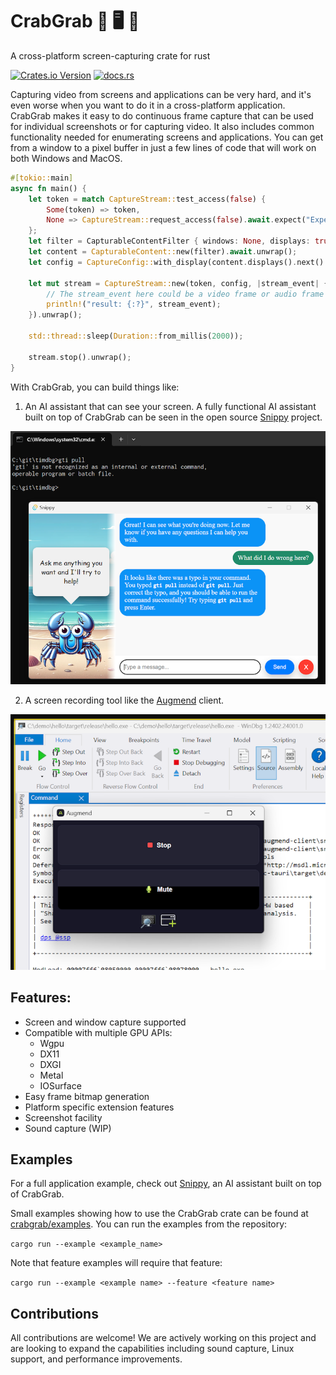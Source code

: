 # CrabGrab 🦀 🖥️ 🦀 
A cross-platform screen-capturing crate for rust

[![Crates.io Version](https://img.shields.io/crates/v/crabgrab)](https://crates.io/crates/crabgrab)
[![docs.rs](https://img.shields.io/docsrs/crabgrab)](https://docs.rs/crabgrab/)


Capturing video from screens and applications can be very hard, and it's even worse when you want to do it in a cross-platform application. CrabGrab makes it easy to do continuous frame capture that can be used for individual screenshots or for capturing video. It also includes common functionality needed for enumerating screens and applications. You can get from a window to a pixel buffer in just a few lines of code that will work on both Windows and MacOS.

```rust
#[tokio::main]
async fn main() { 
    let token = match CaptureStream::test_access(false) {
        Some(token) => token,
        None => CaptureStream::request_access(false).await.expect("Expected capture access")
    };
    let filter = CapturableContentFilter { windows: None, displays: true };
    let content = CapturableContent::new(filter).await.unwrap();
    let config = CaptureConfig::with_display(content.displays().next().unwrap(), CapturePixelFormat::Bgra8888);

    let mut stream = CaptureStream::new(token, config, |stream_event| {
        // The stream_event here could be a video frame or audio frame
        println!("result: {:?}", stream_event);
    }).unwrap();

    std::thread::sleep(Duration::from_millis(2000));

    stream.stop().unwrap();
}
```

With CrabGrab, you can build things like:

1. An AI assistant that can see your screen. A fully functional AI assistant built on top of CrabGrab can be seen in the open source [Snippy](https://github.com/AugmendTech/cggui) project.

![Snippy, an AI assistant](https://github.com/AugmendTech/CrabGrab/blob/main/docs/snippy_chat_cmd.png?raw=true)

2. A screen recording tool like the [Augmend](https://augmend.com) client.

![Augmend, a video capture tool](https://github.com/AugmendTech/CrabGrab/blob/main/docs/augmend.png?raw=true)

Features:
---------
- Screen and window capture supported
- Compatible with multiple GPU APIs:
    - Wgpu
    - DX11
    - DXGI
    - Metal
    - IOSurface
- Easy frame bitmap generation
- Platform specific extension features
- Screenshot facility
- Sound capture (WIP)

Examples
--------

For a full application example, check out [Snippy](https://github.com/AugmendTech/cggui), an AI assistant built on top of CrabGrab.

Small examples showing how to use the CrabGrab crate can be found at [crabgrab/examples](examples). You can run the examples from the repository:

`cargo run --example <example_name>`

Note that feature examples will require that feature:

`cargo run --example <example name> --feature <feature name>`


Contributions
-------------

All contributions are welcome! We are actively working on this project and are looking to expand the capabilities including sound capture, Linux support, and performance improvements.
